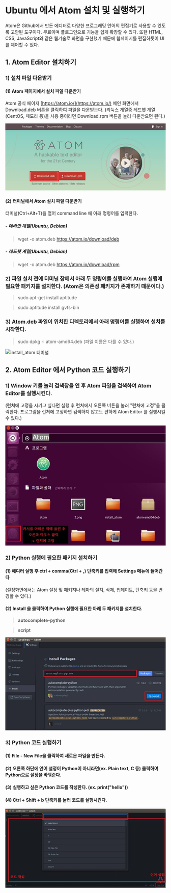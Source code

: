 # Ubuntu 에서 Atom 설치 및 실행하기

  Atom은 Github에서 만든 에디터로 다양한 프로그래밍 언어의 편집기로 사용할 수 있도록 고안된 도구이다. 무료이며 플로그인으로 기능을 쉽게 확장할 수 있다. 또한 HTML, CSS, JavaScript와 같은 웹기술로 화면을 구현했기 때문에 웹페이지를 편집하듯이 UI를 제어할 수 있다.

## 1. Atom Editor 설치하기

### 1) 설치 파일 다운받기
  
#### (1) Atom 페이지에서 설치 파일 다운받기 
Atom 공식 페이지 [https://atom.io/](https://atom.io/)  메인 화면에서 Download.deb 버튼을 클릭하여 파일을 다운받는다. (리눅스 계열중 레드햇 계열(CentOS, 페도라 등)을 사용 중이라면 Download.rpm 버튼을 눌러 다운받으면 된다.)

![atom 페이지](./Atom_ubuntu_img/atom_install_page.jpg)

#### (2) 터미널에서 Atom 설치 파일 다운받기

   터미널(Ctrl+Alt+T)을 열어 command line 에 아래 명령어를 입력한다.
  
  
#####  -  데비안 계열(Ubuntu, Debian)
> wget -o atom.deb https://atom.io/download/deb

#####  -  레드햇 계열(Ubuntu, Debian)
> wget -o atom.deb https://atom.io/download/rpm


### 2) 파일 설치 전에 터미널 창에서 아래 두 명령어를 실행하여 Atom 실행에 필요한 패키지를 설치한다. (Atom은 의존성 패키지가 존재하기 때문이다.)

> sudo apt-get install aptitude

> sudo aptitude install gvfs-bin

### 3) Atom.deb 파일이 위치한 디렉토리에서 아래 명령어를 실행하여 설치를 시작한다.

> sudo dpkg -i atom-amd64.deb (파일 이름은 다를 수 있다.)  

![install_atom 터미널](./Atom_ubuntu_img/install_atom)

## 2. Atom Editor 에서 Python 코드 실행하기

### 1) Window 키를 눌러 검색창을 연 후 Atom 파일을 검색하여 Atom Editor를 실행시킨다.
  (런처에 고정을 시키고 싶다면 실행 후 런처에서 오른쪽 버튼을 눌러 "런처에 고정"을 클릭한다. 프로그램을 런처에 고정하면 검색하지 않고도 편하게 Atom Editor 를 실행시킬 수 있다.)

![Atom 파일 찾기](./Atom_ubuntu_img/run_atom.jpg)
  

### 2) Python 실행에 필요한 패키지 설치하기

#### (1) 에디터 실행 후 ctrl + comma(Ctrl + ,) 단축키를 입력해 Settings 메뉴에 들어간다
  (설정화면에서는 Atom 설정 및 패키지나 테마의 설치, 삭제, 업데이트, 단축키 등을 변경할 수 있다.)
#### (2) Install 을 클릭하여 Python 실행에 필요한 아래 두 패키지를 설치한다.
> __autocomplete-python__   
  
> __script__

![패키지 설치](./Atom_ubuntu_img/atom_setting.jpg)

### 3) Python 코드 실행하기
   
#### (1) File - New File을 클릭하여 새로운 파일을 만든다.
#### (2) 오른쪽 하단에 언어 설정이 Python이 아니라면(ex. Plain text, C 등) 클릭하여 Python으로 설정을 바꿔준다.
#### (3) 실행하고 싶은 Python 코드를 작성한다.  (ex. print("hello"))
#### (4) Ctrl + Shift + b 단축키를 눌러 코드를 실행시킨다.

![코드 실행](./Atom_ubuntu_img/run_python.jpg)